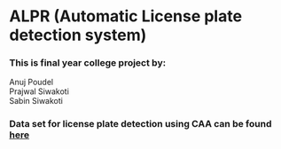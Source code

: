 # ALPR (Automatic License plate detection system)

### This is final year college project by:
Anuj Poudel  
Prajwal Siwakoti   
Sabin Siwakoti 

### Data set for license plate detection using CAA can be found [here](https://drive.google.com/file/d/1pOpP4q_U6ypYNQ3pUaO_QIZH_SuFy1uf/view?usp=sharing)
